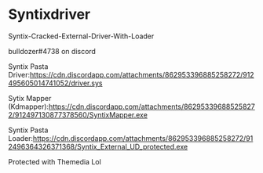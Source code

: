 # Syntixdriver
Syntix-Cracked-External-Driver-With-Loader

bulldozer#4738 on discord

Syntix Pasta Driver:https://cdn.discordapp.com/attachments/862953396885258272/912495605014741052/driver.sys

Sytix Mapper (Kdmapper):https://cdn.discordapp.com/attachments/862953396885258272/912497130877378560/SyntixMapper.exe

Syntix Pasta Loader:https://cdn.discordapp.com/attachments/862953396885258272/912496364326371368/Syntix_External_UD_protected.exe

Protected with Themedia Lol 

